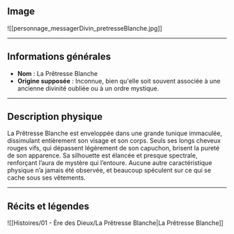 ## **Image**

![[personnage_messagerDivin_pretresseBlanche.jpg]]

---

## **Informations générales**
- **Nom** : La Prêtresse Blanche  
- **Origine supposée** : Inconnue, bien qu'elle soit souvent associée à une ancienne divinité oubliée ou à un ordre mystique.

---

## **Description physique**
La Prêtresse Blanche est enveloppée dans une grande tunique immaculée, dissimulant entièrement son visage et son corps. Seuls ses longs cheveux rouges vifs, qui dépassent légèrement de son capuchon, brisent la pureté de son apparence. Sa silhouette est élancée et presque spectrale, renforçant l’aura de mystère qui l’entoure. Aucune autre caractéristique physique n’a jamais été observée, et beaucoup spéculent sur ce qui se cache sous ses vêtements.

---

## **Récits et légendes**

![[Histoires/01 - Ère des Dieux/La Prêtresse Blanche|La Prêtresse Blanche]]